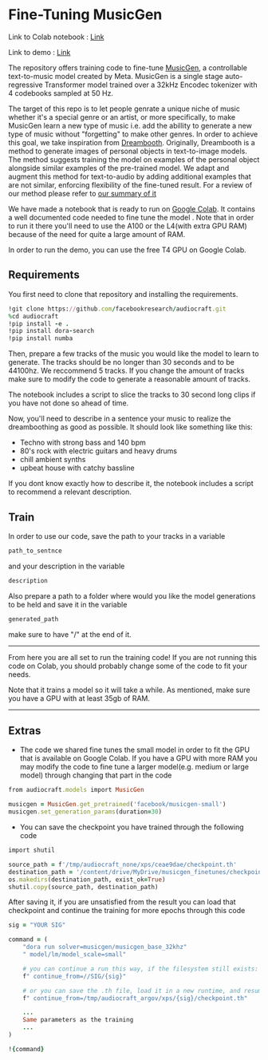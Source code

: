 # Fine-Tuning MusicGen

Link to Colab notebook : [Link](https://colab.research.google.com/drive/1ZkRV4hJoPn0aVzlsIFL73QCFiCgav999?usp=sharing)

Link to demo : [Link](https://colab.research.google.com/drive/1dMkrr9Mrso7gWgmAxSOqIataQyEkVJgv?usp=sharing)

The repository offers training code to fine-tune [MusicGen](https://github.com/facebookresearch/audiocraft/blob/main/docs/MUSICGEN.md), a controllable text-to-music model created by Meta. MusicGen is a single stage auto-regressive Transformer model trained over a 32kHz Encodec tokenizer with 4 codebooks sampled at 50 Hz.

The target of this repo is to let people genrate a unique niche of music whether it's a special genre or an artist, or more specifically, to make MusicGen learn a new type of music i.e. add the abillity to generate a new type of music without "forgetting" to make other genres. In order to achieve this goal, we take inspiration from [Dreambooth](https://arxiv.org/pdf/2208.12242). Originally, Dreambooth is a method to generate images of personal objects in text-to-image models. The method suggests training the model on examples of the personal object alongside similar examples of the pre-trained model. We adapt and augment this method for text-to-audio by adding additional examples that are not similar, enforcing flexibility of the fine-tuned result. For a review of our method please refer to [our summary of it](https://www.overleaf.com/read/txfjhjpnszcm#cf9b9c)

We have made a notebook that is ready to run on [Google Colab](https://colab.research.google.com/drive/1ZkRV4hJoPn0aVzlsIFL73QCFiCgav999?usp=sharing). It contains a well documented code needed to fine tune the model . Note that in order to run it there you'll need to use the A100 or the L4(with extra GPU RAM) because of the need for quite a large amount of RAM.

In order to run the demo, you can use the free T4 GPU on Google Colab.


## Requirements
You first need to clone that repository and installing the requirements.
``` ruby
!git clone https://github.com/facebookresearch/audiocraft.git
%cd audiocraft
!pip install -e .
!pip install dora-search
!pip install numba
```
Then, prepare a few tracks of the music you would like the model to learn to generate. The tracks should be no longer than 30 seconds and to be 44100hz. We reccommend 5 tracks. If you change the amount of tracks make sure to modify the code to generate a reasonable amount of tracks.

The notebook includes a script to slice the tracks to 30 second long clips if you have not done so ahead of time. 


Now, you'll need to describe in a sentence your music to realize the dreamboothing as good as possible. It should look like something like this:
- Techno with strong bass and 140 bpm
- 80's rock with electric guitars and heavy drums
- chill ambient synths
- upbeat house with catchy bassline

If you dont know exactly how to describe it, the notebook includes a script to recommend a relevant description.

## Train
In order to use our code, save the path to your tracks in a variable 
``` ruby
path_to_sentnce
```
and your description in the variable
``` ruby
description
```
Also prepare a path to a folder where would you like the model generations to be held and save it in the variable 
``` ruby
generated_path
```
make sure to have "/" at the end of it.
__________
From here you are all set to run the training code!
If you are not running this code on Colab, you should probably change some of the code to fit your needs.

Note that it trains a model so it will take a while. As mentioned, make sure you have a GPU with at least 35gb of RAM.

_______________
## Extras
- The code we shared fine tunes the small model in order to fit the GPU that is available on Google Colab. If you have a GPU with more RAM you may modify the code to fine tune a larger model(e.g. medium or large model) through changing that part in the code
``` ruby
from audiocraft.models import MusicGen

musicgen = MusicGen.get_pretrained('facebook/musicgen-small')
musicgen.set_generation_params(duration=30)
```
- You can save the checkpoint you have trained through the following code
``` ruby
import shutil

source_path = f'/tmp/audiocraft_none/xps/ceae9dae/checkpoint.th'
destination_path = '/content/drive/MyDrive/musicgen_finetunes/checkpoints/new3'
os.makedirs(destination_path, exist_ok=True)
shutil.copy(source_path, destination_path)
```
After saving it, if you are unsatisfied from the result you can load that checkpoint and continue the training for more epochs through this code
``` ruby
sig = "YOUR SIG"

command = (
    "dora run solver=musicgen/musicgen_base_32khz"
    " model/lm/model_scale=small"

    # you can continue a run this way, if the filesystem still exists:
    f" continue_from=//SIG/{sig}"

    # or you can save the .th file, load it in a new runtime, and resume from just it:
    f" continue_from=/tmp/audiocraft_argov/xps/{sig}/checkpoint.th"

    ...
    Same parameters as the training
    ...
)

!{command}
```


